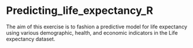# Predicting_life_expectancy_R
 The aim of this exercise is to fashion a predictive model for life expectancy using various demographic, health, and economic indicators in the Life expectancy dataset. 
